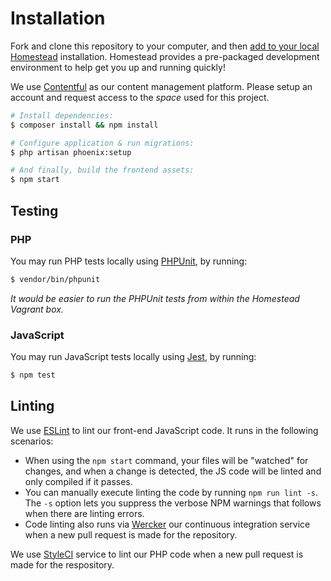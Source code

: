 # Installation

Fork and clone this repository to your computer, and then [add to your local Homestead](https://github.com/DoSomething/communal-docs/tree/master/Homestead) installation. Homestead provides a pre-packaged development environment to help get you up and running quickly!

We use [Contentful](https://www.contentful.com/) as our content management platform. Please setup an account and request access to the _space_ used for this project.

```bash
# Install dependencies:
$ composer install && npm install

# Configure application & run migrations:
$ php artisan phoenix:setup

# And finally, build the frontend assets:
$ npm start
```

## Testing

### PHP

You may run PHP tests locally using [PHPUnit](https://github.com/sebastianbergmann/phpunit), by running:

```bash
$ vendor/bin/phpunit
```

_It would be easier to run the PHPUnit tests from within the Homestead Vagrant box._

### JavaScript

You may run JavaScript tests locally using [Jest](https://github.com/facebook/jest), by running:

```bash
$ npm test
```

## Linting

We use [ESLint](http://eslint.org/) to lint our front-end JavaScript code. It runs in the following scenarios:

* When using the `npm start` command, your files will be "watched" for changes, and when a change is detected, the JS code will be linted and only compiled if it passes.
* You can manually execute linting the code by running `npm run lint -s`. The `-s` option lets you suppress the verbose NPM warnings that follows when there are linting errors.
* Code linting also runs via [Wercker](http://www.wercker.com/) our continuous integration service when a new pull request is made for the repository.

We use [StyleCI](https://styleci.io/repos/75642790) service to lint our PHP code when a new pull request is made for the respository.
